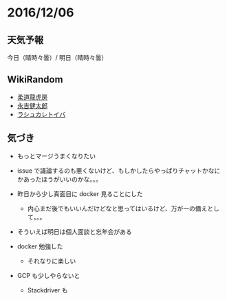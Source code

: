 # 2016/12/06

## 天気予報

今日（晴時々曇）/ 明日（晴時々曇）

## WikiRandom

* [柔道龍虎房](https://ja.wikipedia.org/wiki/%E6%9F%94%E9%81%93%E9%BE%8D%E8%99%8E%E6%88%BF)
* [永吉健太郎](https://ja.wikipedia.org/wiki/%E6%B0%B8%E5%90%89%E5%81%A5%E5%A4%AA%E9%83%8E)
* [ラシュカレトイバ](https://ja.wikipedia.org/wiki/%E3%83%A9%E3%82%B7%E3%83%A5%E3%82%AB%E3%83%AC%E3%83%88%E3%82%A4%E3%83%90)

## 気づき

* もっとマージうまくなりたい
* issue で議論するのも悪くないけど、もしかしたらやっぱりチャットかなにかあったほうがいいのかな。。。
* 昨日から少し真面目に docker 見ることにした
  * 内心まだ後でもいいんだけどなと思ってはいるけど、万が一の備えとして。。。
* そういえば明日は個人面談と忘年会がある

* docker 勉強した
  * それなりに楽しい
* GCP も少しやらないと
  * Stackdriver も
